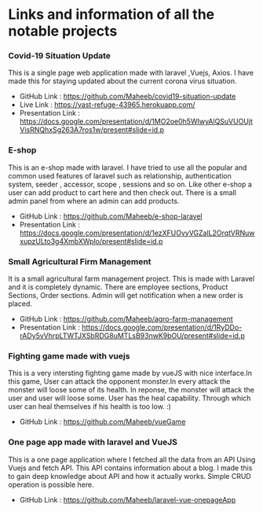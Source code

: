 
# Links and information of all the notable projects


### Covid-19 Situation Update

This is a single page web application made with laravel ,Vuejs, Axios. I have made this for staying updated about the current corona virus situation. 

* GitHub Link : https://github.com/Maheeb/covid19-situation-update
* Live Link : https://vast-refuge-43965.herokuapp.com/
* Presentation Link : https://docs.google.com/presentation/d/1MO2oe0h5WIwyAlQSuVUOUjtVisRNQhxSg263A7ros1w/present#slide=id.p


### E-shop
This is an e-shop made with laravel. I have tried to use all the popular and common used features of laravel such as relationship, authentication system, seeder , accessor, scope , sessions and so on. Like other e-shop a user can add product to cart here and then check out. There is a small admin panel from where an admin can add products.

* GitHub Link : https://github.com/Maheeb/e-shop-laravel
* Presentation Link : https://docs.google.com/presentation/d/1ezXFUOvyVGZalL2OrqtVRNuwxupzULto3g4XmbXWplo/present#slide=id.p



### Small Agricultural Firm Management
It is a small agricultural farm management project. This is made with Laravel and it is completely dynamic. There are employee sections, Product Sections, Order sections. Admin will get notification when a new order is placed. 

* GitHub Link : https://github.com/Maheeb/agro-farm-management
* Presentation Link : https://docs.google.com/presentation/d/1RyDDo-rADy5vVhrpLTWTJXSbRDG8uMTLsB93nwK9bOU/present#slide=id.p



### Fighting game made with vuejs 

This is a very intersting fighting game made by vueJS with nice interface.In this game, User can attack the opponent monster.In every attack the monster will loose some of its health. In reponse, the monster will attack the user and user will loose some. User has the heal capability. Through which user can heal themselves if his health is too low.
:)

* GitHub Link : https://github.com/Maheeb/vueGame



### One page app made with laravel and VueJS

This is a one page application where I fetched all the data from an API Using Vuejs and fetch API. This API contains information about a blog. I made this to gain deep knowledge about API and how it actually works. Simple CRUD operation is possible here.

* GitHub Link : https://github.com/Maheeb/laravel-vue-onepageApp


